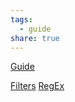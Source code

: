 ```yaml
---
tags:
  - guide
share: true
---
```

[Guide](https://publish.obsidian.md/tasks/Introduction)

[Filters](https://publish.obsidian.md/tasks/Queries/Filters)
[RegEx](https://publish.obsidian.md/tasks/Queries/Regular+Expressions)